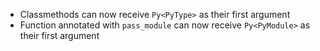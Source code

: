 - Classmethods can now receive `Py<PyType>` as their first argument
- Function annotated with `pass_module` can now receive `Py<PyModule>` as their first argument